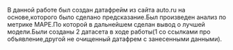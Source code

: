 В данной работе был создан датафрейм из сайта auto.ru на основе,которого было сделано предсказание.Был произведен анализ по метрике MAPE.По которой в дальнейшем сделан вывод о лучшей модели.Были созданы 2 датасета в ходе работы(1 со ссылками про объявление,другой не очищенный датафрем с занесенными данными).
